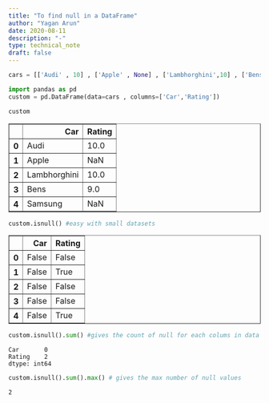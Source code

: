 ```yaml
---
title: "To find null in a DataFrame"
author: "Yagan Arun"
date: 2020-08-11
description: "-"
type: technical_note
draft: false
---
```


```python
cars = [['Audi' , 10] , ['Apple' , None] , ['Lambhorghini',10] , ['Bens',9] , ['Samsung',None]]
```


```python
import pandas as pd
custom = pd.DataFrame(data=cars , columns=['Car','Rating'])
```


```python
custom
```




<div>
<style scoped>
    .dataframe tbody tr th:only-of-type {
        vertical-align: middle;
    }

    .dataframe tbody tr th {
        vertical-align: top;
    }

    .dataframe thead th {
        text-align: right;
    }
</style>
<table border="1" class="dataframe">
  <thead>
    <tr style="text-align: right;">
      <th></th>
      <th>Car</th>
      <th>Rating</th>
    </tr>
  </thead>
  <tbody>
    <tr>
      <th>0</th>
      <td>Audi</td>
      <td>10.0</td>
    </tr>
    <tr>
      <th>1</th>
      <td>Apple</td>
      <td>NaN</td>
    </tr>
    <tr>
      <th>2</th>
      <td>Lambhorghini</td>
      <td>10.0</td>
    </tr>
    <tr>
      <th>3</th>
      <td>Bens</td>
      <td>9.0</td>
    </tr>
    <tr>
      <th>4</th>
      <td>Samsung</td>
      <td>NaN</td>
    </tr>
  </tbody>
</table>
</div>




```python
custom.isnull() #easy with small datasets
```




<div>
<style scoped>
    .dataframe tbody tr th:only-of-type {
        vertical-align: middle;
    }

    .dataframe tbody tr th {
        vertical-align: top;
    }

    .dataframe thead th {
        text-align: right;
    }
</style>
<table border="1" class="dataframe">
  <thead>
    <tr style="text-align: right;">
      <th></th>
      <th>Car</th>
      <th>Rating</th>
    </tr>
  </thead>
  <tbody>
    <tr>
      <th>0</th>
      <td>False</td>
      <td>False</td>
    </tr>
    <tr>
      <th>1</th>
      <td>False</td>
      <td>True</td>
    </tr>
    <tr>
      <th>2</th>
      <td>False</td>
      <td>False</td>
    </tr>
    <tr>
      <th>3</th>
      <td>False</td>
      <td>False</td>
    </tr>
    <tr>
      <th>4</th>
      <td>False</td>
      <td>True</td>
    </tr>
  </tbody>
</table>
</div>




```python
custom.isnull().sum() #gives the count of null for each colums in data set
```




    Car       0
    Rating    2
    dtype: int64




```python
custom.isnull().sum().max() # gives the max number of null values
```




    2




```python

```

